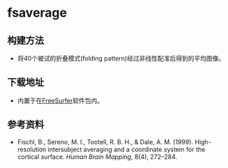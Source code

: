 # fsaverage

## 构建方法

* 将40个被试的折叠模式(folding pattern)经过非线性配准后得到的平均图像。

## 下载地址

* 内置于在[FreeSurfer](http://surfer.nmr.mgh.harvard.edu/fswiki/FreeSurferWiki)软件包内。

## 参考资料

* Fischl, B., Sereno, M. I., Tootell, R. B. H., & Dale, A. M. (1999). High-resolution intersubject averaging and a coordinate system for the cortical surface. *Human Brain Mapping*, 8(4), 272–284.
